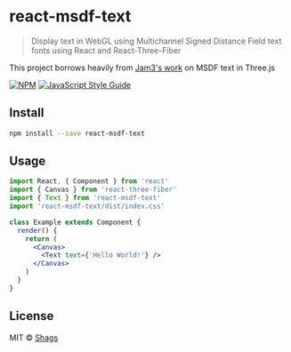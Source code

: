 # react-msdf-text

> Display text in WebGL using Multichannel Signed Distance Field text fonts using React and React-Three-Fiber

This project borrows heavily from [Jam3's work](https://github.com/Jam3/three-bmfont-text) on MSDF text in Three.js

[![NPM](https://img.shields.io/npm/v/react-msdf-text.svg)](https://www.npmjs.com/package/react-msdf-text) [![JavaScript Style Guide](https://img.shields.io/badge/code_style-standard-brightgreen.svg)](https://standardjs.com)

## Install

```bash
npm install --save react-msdf-text
```

## Usage

```jsx
import React, { Component } from 'react'
import { Canvas } from 'react-three-fiber'
import { Text } from 'react-msdf-text'
import 'react-msdf-text/dist/index.css'

class Example extends Component {
  render() {
    return (
      <Canvas>
        <Text text={'Hello World!'} />
      </Canvas>
    )
  }
}
```

## License

MIT © [Shags](https://github.com/Shags)
